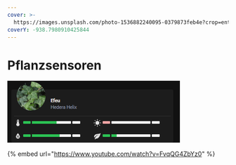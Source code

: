 ```yaml
---
cover: >-
  https://images.unsplash.com/photo-1536882240095-0379873feb4e?crop=entropy&cs=tinysrgb&fm=jpg&ixid=MnwxOTcwMjR8MHwxfHNlYXJjaHw2fHxwbGFudHxlbnwwfHx8fDE2NjI0MDU1Nzc&ixlib=rb-1.2.1&q=80
coverY: -938.7980910425844
---
```


# Pflanzsensoren

![](<../../../.gitbook/assets/image (5) (1).png>)

{% embed url="https://www.youtube.com/watch?v=FvqQG4ZbYz0" %}

